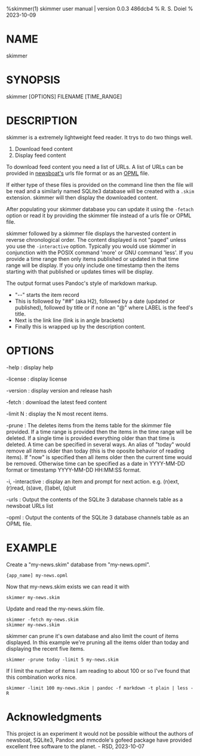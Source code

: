 %skimmer(1) skimmer user manual | version 0.0.3 486dcb4
% R. S. Doiel
% 2023-10-09

# NAME

skimmer

# SYNOPSIS

skimmer [OPTIONS] FILENAME [TIME_RANGE]

# DESCRIPTION

skimmer is a extremely lightweight feed reader. It trys to do two things well.

1. Download feed content
2. Display feed content

To download feed content you need a list of URLs. A list of URLs can be provided
in [newsboat's](https://newsboat.org) urls file format or as an [OPML](http://opml.org/) 
file. 

If either type of these files is provided on the command line then the file will be read
and a similarly named SQLite3 database will be created with a `.skim` extension.
skimmer will then display the downloaded content.

After populating your skimmer database you can update it using the `-fetach`
option or read it by providing the skimmer file instead of a urls file or OPML file.


skimmer followed by a skimmer file displays the harvested content in reverse 
chronological order. The content displayed is not "paged" unless you use the 
`-interactive` option. Typically you would use skimmer in 
conjunction with the POSIX command 'more' or GNU command 'less'. If you provide
a time range then only items published or updated in that time range will be display.
If you only include one timestamp then the items starting with that published or updates
times will be display.

The output format uses Pandoc's style of markdown markup. 
- "--" starts the item record
- This is followed by "##" (aka H2), followed by a date 
(updated or published), followed by title or if none an
"@<LABEL>" where LABEL is the feed's title. 
- Next is the link line (link is in angle brackets)
- Finally this is wrapped up by the description content.

# OPTIONS

-help
: display help

-license
: display license

-version
: display version and release hash

-fetch
: download the latest feed content

-limit N
: display the N most recent items.


-prune 
: The deletes items from the items table for the skimmer file provided. If a time range is provided
then the items in the time range will be deleted. If a single time is provided everything older than
that time is deleted.  A time can be specified in several ways. An alias of "today" would remove all
items older than today (this is the oposite behavior of reading items). If "now" is specified then
all items older then the current time would be removed. Otherwise time can be specified as a date
in YYYY-MM-DD format or timestamp YYYY-MM-DD HH:MM:SS format.

-i, -interactive
: display an item and prompt for next action. e.g. (n)ext, (r)read, (s)ave, (l)abel, (q)uit

-urls
: Output the contents of the SQLite 3 database channels table as a newsboat URLs list

-opml
: Output the contents of the SQLite 3 database channels table as an OPML file.

# EXAMPLE

Create a "my-news.skim" database from "my-news.opml".

~~~
{app_name] my-news.opml
~~~

Now that my-news.skim exists we can read it with

~~~
skimmer my-news.skim
~~~

Update and read the my-news.skim file.

~~~
skimmer -fetch my-news.skim
skimmer my-news.skim
~~~


skimmer can prune it's own database and also limit the count of items displayed.
In this example we're pruning all the items older than today and displaying the recent
five items.

~~~
skimmer -prune today -limit 5 my-news.skim
~~~

If I limit the number of items I am reading to about 100 or so I've found
that this combination works nice.

~~~
skimmer -limit 100 my-news.skim | pandoc -f markdown -t plain | less -R
~~~


# Acknowledgments

This project is an experiment it would not be possible without the authors of
newsboat, SQLite3, Pandoc and mmcdole's gofeed package have provided excellent
free software to the planet. - RSD, 2023-10-07


